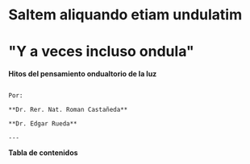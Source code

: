 # **Saltem aliquando etiam undulatim** 
# **"Y a veces incluso ondula"** 
**Hitos del pensamiento ondualtorio de la luz**

```{figure} Caratula.jpg

```

```{epigraph}
Por:

**Dr. Rer. Nat. Roman Castañeda**

**Dr. Edgar Rueda**

---
```




**Tabla de contenidos**

```{tableofcontents}
```



